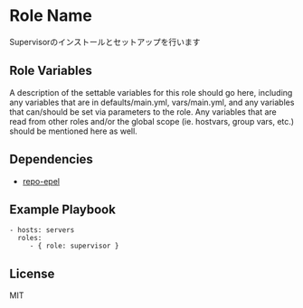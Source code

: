 Role Name
=========

Supervisorのインストールとセットアップを行います

Role Variables
--------------

A description of the settable variables for this role should go here, including any variables that are in defaults/main.yml, vars/main.yml, and any variables that can/should be set via parameters to the role. Any variables that are read from other roles and/or the global scope (ie. hostvars, group vars, etc.) should be mentioned here as well.

Dependencies
------------

* [repo-epel](https://github.com/wate/ansible-role-repo-epel)

Example Playbook
----------------


    - hosts: servers
      roles:
         - { role: supervisor }

License
-------

MIT
